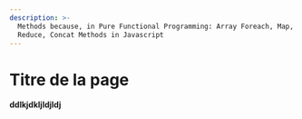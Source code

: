 ```yaml
---
description: >-
  Methods because, in Pure Functional Programming: Array Foreach, Map, Filter,
  Reduce, Concat Methods in Javascript
---
```


# Titre de la page

**ddlkjdkljldjldj**

